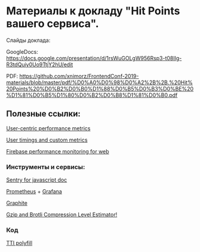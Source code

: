 # Материалы к докладу "Hit Points вашего сервиса".

Слайды доклада: 

GoogleDocs: https://docs.google.com/presentation/d/1rsWuGOLgW956Rsp3-t08lIg-R3tdQuiy0Uo9TtjY2hU/edit

PDF: https://github.com/xnimorz/FrontendConf-2019-materials/blob/master/pdf/%D0%A0%D0%98%D0%A2%2B%2B.%20Hit%20Points%20%D0%B2%D0%B0%D1%88%D0%B5%D0%B3%D0%BE%20%D1%81%D0%B5%D1%80%D0%B2%D0%B8%D1%81%D0%B0.pdf

## Полезные ссылки:

[User-centric performance metrics](https://developers.google.com/web/fundamentals/performance/user-centric-performance-metrics)

[User timings and custom metrics](https://speedcurve.com/blog/user-timing-and-custom-metrics/)

[Firebase performance monitoring for web](https://firebase.google.com/docs/perf-mon/get-started-web)


### Инструменты и сервисы:

[Sentry for javascript doc](https://docs.sentry.io/error-reporting/quickstart/?platform=browser)

[Prometheus](https://prometheus.io/) + [Grafana](https://grafana.com/)

[Graphite](https://graphiteapp.org/)

[Gzip and Brotli Compression Level Estimator!](https://tools.paulcalvano.com/compression.php)

### Код

[TTI polyfill](https://github.com/GoogleChromeLabs/tti-polyfill/)





